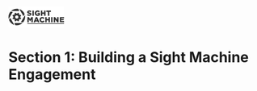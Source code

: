 ![Sight Machine](images/Sight_Machine_Logo_With_Text_333.svg "Sight Machine")

# Section 1: Building a Sight Machine Engagement 




